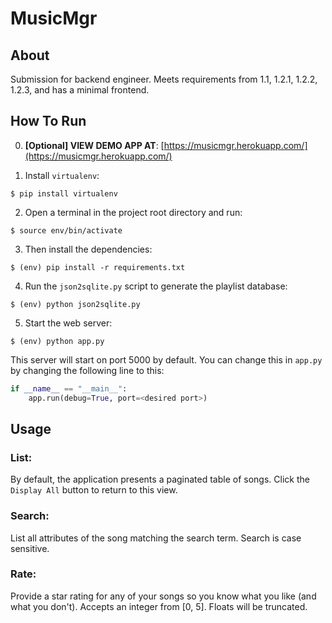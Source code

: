 # MusicMgr

## About
Submission for backend engineer. Meets requirements from 1.1, 1.2.1, 1.2.2, 1.2.3, and has a minimal frontend.

## How To Run
0. **[Optional] VIEW DEMO APP AT**:
[https://musicmgr.herokuapp.com/](https://musicmgr.herokuapp.com/)

1. Install `virtualenv`:
```
$ pip install virtualenv
```

2. Open a terminal in the project root directory and run:
```
$ source env/bin/activate
```

3. Then install the dependencies:
```
$ (env) pip install -r requirements.txt
```

4. Run the `json2sqlite.py` script to generate the playlist database:
```
$ (env) python json2sqlite.py
```

5. Start the web server:
```
$ (env) python app.py
```

This server will start on port 5000 by default. You can change this in `app.py` by changing the following line to this:

```python
if __name__ == "__main__":
    app.run(debug=True, port=<desired port>)
```

## Usage

### List:
By default, the application presents a paginated table of songs.
Click the `Display All` button to return to this view.

### Search:
List all attributes of the song matching the search term.
Search is case sensitive.

### Rate:
Provide a star rating for any of your songs so you know what you like (and what you don't).
Accepts an integer from [0, 5].
Floats will be truncated.
